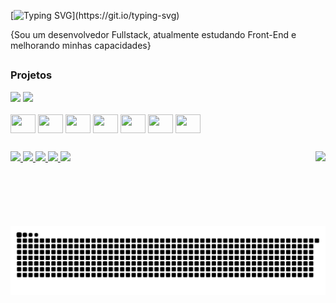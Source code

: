 

[![Typing SVG](https://readme-typing-svg.herokuapp.com?font=Inconsolata&pause=1000&color=3411F7&width=435&lines=Oi%2C+Me+chamo+Leandro!)](https://git.io/typing-svg)

{Sou um desenvolvedor Fullstack, atualmente estudando Front-End e melhorando minhas capacidades}

## <h3>Projetos</h3>
<img align="right" alt="" height="250px" src="https://github.com/user-attachments/assets/b81bacd1-ba19-4d75-aff7-b9ecefd4f065">
<img height="180em" src="https://github-readme-stats.vercel.app/api?username=princeripper&show_icons=true&theme=tokyonight" />
<img height="180em" src="https://github-readme-stats.vercel.app/api/top-langs/?username=princeripper&layout=compact&theme=tokyonight" />
<div style="display: inline_block"><br>
<img align="center" height="30em" width="40" src="https://cdn.jsdelivr.net/gh/devicons/devicon@latest/icons/html5/html5-original.svg" />
<img align="center" height="30em" width="40" src="https://cdn.jsdelivr.net/gh/devicons/devicon@latest/icons/css3/css3-original.svg" />
<img align="center" height="30em" width="40" src="https://cdn.jsdelivr.net/gh/devicons/devicon@latest/icons/javascript/javascript-original.svg" />
<img align="center" height="30em" width="40" src="https://cdn.jsdelivr.net/gh/devicons/devicon@latest/icons/python/python-original.svg" />
<img align="center" height="30em" width="40" src="https://cdn.jsdelivr.net/gh/devicons/devicon@latest/icons/nodejs/nodejs-original.svg" />
<img align="center" height="30em" width="40" src="https://cdn.jsdelivr.net/gh/devicons/devicon@latest/icons/jquery/jquery-original.svg" />
<img align="center" height="30em" width="40" src="https://cdn.jsdelivr.net/gh/devicons/devicon@latest/icons/bootstrap/bootstrap-original.svg" />
</div>

##

<div style="display: inline_block">
<a href="https://x.com/princeripper_"><img src="https://img.shields.io/badge/Twitter-1DA1F2?style=for-the-badge&logo=twitter&logoColor=white"</a>
<a href="https://steamcommunity.com/id/princeripper1/"><img src="https://img.shields.io/badge/Steam-000000?style=for-the-badge&logo=steam&logoColor=white"</a>
<a href="https://open.spotify.com/user/317abd7kto3ymbvuje65kvsptriu?si=daf9134e79704601"><img src="https://img.shields.io/badge/Spotify-1ED760?&style=for-the-badge&logo=spotify&logoColor=white"</a>
<a href="https://instagram.com/leandrosskt"><img src="https://img.shields.io/badge/Instagram-E4405F?style=for-the-badge&logo=instagram&logoColor=white"</a>
<a href="https://discord.com/users/princeripper"><img src="https://img.shields.io/badge/Discord-7289DA?style=for-the-badge&logo=discord&logoColor=white"></a>
<img align="right" height="120em" src="https://github.com/user-attachments/assets/17c8e754-295d-4ec7-8f19-5f7c6b15b99f" />
</div>

#
<picture align="center">
  <source media="(prefers-color-scheme: dark)" srcset="https://raw.githubusercontent.com/princeripper/princeripper/output/github-contribution-grid-snake-dark.svg">
  <source media="(prefers-color-scheme: light)" srcset="https://raw.githubusercontent.com/princeripper/princeripper/output/github-contribution-grid-snake-dark.svg">
  <img align="center" alt="github contribution grid snake animation" src="https://raw.githubusercontent.com/princeripper/princeripper/output/github-contribution-grid-snake.svg">
</picture>
